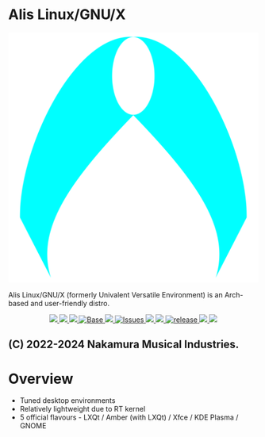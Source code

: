 # Alis Linux/GNU/X

<p align="center">
    <img src="img/alis.svg">
</p>

Alis Linux/GNU/X (formerly Univalent Versatile Environment) is an Arch-based and user-friendly distro.

<p align="center">
    <a href="https://nmimusic.github.io/">
        <img src="https://img.shields.io/badge/Developer-NakamuraMusicalIndustries-blue?style=flat-square">
    </a>
    <a href="https://sourceforge.net/projects/alislinux/">
        <img src="https://img.shields.io/badge/Maintained%3F-Yes-green?style=flat-square">
    </a>
    <a href="LICENSE">
        <img src="https://img.shields.io/badge/license-BSD--3--clause-orange?style=flat-square">
    </a>
    <a href="https://www.archlinux.org/">
        <img src="https://img.shields.io/badge/BASE-Arch%20Linux-blue?style=flat-square&logo=arch-linux" alt="Base">
    </a>
    <a href="https://github.com/alislinux/alislinux/actions">
        <img src="https://img.shields.io/github/workflow/status/alislinux/alislinux/ShellCheck%20CL?style=flat-square">
    </a>
    <a href="https://github.com/alislinux/alislinux/issues">
        <img src="https://img.shields.io/github/issues/alislinux/alislinux?color=violet&style=flat-square&logo=github" alt="Issues">
    </a>
    <a href="https://github.com/alislinux/alislinux/stargazers">
        <img src="https://img.shields.io/github/stars/alislinux/alislinux?color=yellow&style=flat-square&logo=github">
    </a>
    <a href="https://github.com/alislinux/alislinux/network/members">
        <img src="https://img.shields.io/github/forks/alislinux/alislinux?style=flat-square">
    </a>
    <a href="https://github.com/alislinux/alislinux/releases">
        <img src="https://img.shields.io/github/v/release/alislinux/alislinux?color=blue&include_prereleases&style=flat-square" alt="release">
    </a>
    <a href="https://github.com/alislinux/alislinux/commits/">
        <img src="https://img.shields.io/github/last-commit/alislinux/alislinux?style=flat-square">
    </a>
    <a href="https://github.com/alislinux/alislinux/">
        <img src="https://img.shields.io/github/repo-size/alislinux/alislinux?style=flat-square">
    </a>
</p>

(C) 2022-2024 Nakamura Musical Industries.
----

# Overview
* Tuned desktop environments
* Relatively lightweight due to RT kernel
* 5 official flavours - LXQt / Amber (with LXQt) / Xfce / KDE Plasma / GNOME
